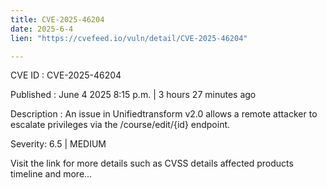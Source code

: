 ```yaml
---
title: CVE-2025-46204
date: 2025-6-4
lien: "https://cvefeed.io/vuln/detail/CVE-2025-46204"

---
```


CVE ID : CVE-2025-46204

Published :  June 4
2025
8:15 p.m. | 3 hours
27 minutes ago

Description : An issue in Unifiedtransform v2.0 allows a remote attacker to escalate privileges via the /course/edit/{id} endpoint.

Severity: 6.5 | MEDIUM

Visit the link for more details
such as CVSS details
affected products
timeline
and more...
